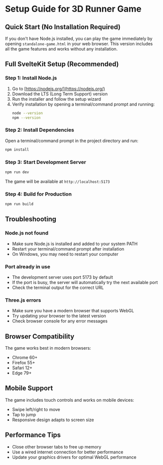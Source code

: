 # Setup Guide for 3D Runner Game

## Quick Start (No Installation Required)

If you don't have Node.js installed, you can play the game immediately by opening `standalone-game.html` in your web browser. This version includes all the game features and works without any installation.

## Full SvelteKit Setup (Recommended)

### Step 1: Install Node.js

1. Go to [https://nodejs.org/](https://nodejs.org/)
2. Download the LTS (Long Term Support) version
3. Run the installer and follow the setup wizard
4. Verify installation by opening a terminal/command prompt and running:
   ```bash
   node --version
   npm --version
   ```

### Step 2: Install Dependencies

Open a terminal/command prompt in the project directory and run:

```bash
npm install
```

### Step 3: Start Development Server

```bash
npm run dev
```

The game will be available at `http://localhost:5173`

### Step 4: Build for Production

```bash
npm run build
```

## Troubleshooting

### Node.js not found
- Make sure Node.js is installed and added to your system PATH
- Restart your terminal/command prompt after installation
- On Windows, you may need to restart your computer

### Port already in use
- The development server uses port 5173 by default
- If the port is busy, the server will automatically try the next available port
- Check the terminal output for the correct URL

### Three.js errors
- Make sure you have a modern browser that supports WebGL
- Try updating your browser to the latest version
- Check browser console for any error messages

## Browser Compatibility

The game works best in modern browsers:
- Chrome 60+
- Firefox 55+
- Safari 12+
- Edge 79+

## Mobile Support

The game includes touch controls and works on mobile devices:
- Swipe left/right to move
- Tap to jump
- Responsive design adapts to screen size

## Performance Tips

- Close other browser tabs to free up memory
- Use a wired internet connection for better performance
- Update your graphics drivers for optimal WebGL performance 